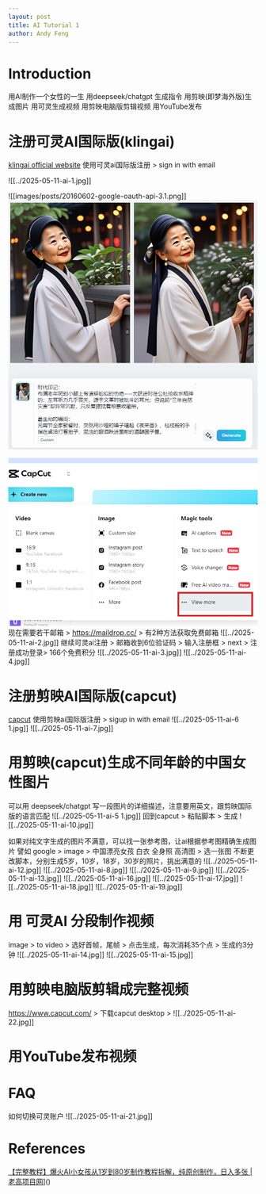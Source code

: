 ```yaml
---
layout: post
title: AI Tutorial 1
author: Andy Feng
---
```

# Introduction
用AI制作一个女性的一生
用deepseek/chatgpt 生成指令
用剪映(即梦海外版)生成图片
用可灵生成视频
用剪映电脑版剪辑视频
用YouTube发布
# 注册可灵AI国际版(klingai)
[klingai official website](https://www.klingai.com/global/)
使用可灵ai国际版注册 > sign in with email

![[../2025-05-11-ai-1.jpg]]

![[images/posts/20160602-google-oauth-api-3.1.png]]
![](images/posts/2025-05-11-ai-19.jpg)

![](../images/posts/2025-05-11-ai-6.jpg)
现在需要若干邮箱 > https://maildrop.cc/ > 有2种方法获取免费邮箱
![[../2025-05-11-ai-2.jpg]]
继续可灵ai注册 > 邮箱收到6位验证码 > 输入注册框 > next > 注册成功登录> 166个免费积分
![[../2025-05-11-ai-3.jpg]]
![[../2025-05-11-ai-4.jpg]]
 # 注册剪映AI国际版(capcut)
 [capcut](https://www.capcut.com/)
 使用剪映ai国际版注册 > sigup in with email
 ![[../2025-05-11-ai-6 1.jpg]]
![[../2025-05-11-ai-7.jpg]]
# 用剪映(capcut)生成不同年龄的中国女性图片
可以用 deepseek/chatgpt 写一段图片的详细描述，注意要用英文，跟剪映国际版的语言匹配
![[../2025-05-11-ai-5 1.jpg]]
回到capcut > 粘贴脚本 > 生成
![[../2025-05-11-ai-10.jpg]]

如果对纯文字生成的图片不满意，可以找一张参考图，让ai根据参考图精确生成图片
譬如  google > image > 中国漂亮女孩 白衣 全身照 高清图 > 选一张图
不断更改脚本，分别生成5岁，10岁，18岁，30岁的照片，挑出满意的
![[../2025-05-11-ai-12.jpg]]
![[../2025-05-11-ai-8.jpg]]
![[../2025-05-11-ai-9.jpg]]
![[../2025-05-11-ai-13.jpg]]
![[../2025-05-11-ai-16.jpg]]
![[../2025-05-11-ai-17.jpg]]
![[../2025-05-11-ai-18.jpg]]
![[../2025-05-11-ai-19.jpg]]
# 用 可灵AI 分段制作视频
image > to video > 选好首帧，尾帧 > 点击生成，每次消耗35个点 > 生成约3分钟
![[../2025-05-11-ai-14.jpg]]
![[../2025-05-11-ai-15.jpg]]

# 用剪映电脑版剪辑成完整视频
https://www.capcut.com/ > 下载capcut desktop > 
![[../2025-05-11-ai-22.jpg]]
# 用YouTube发布视频


# FAQ
如何切换可灵账户
![[../2025-05-11-ai-21.jpg]]
# References 
[【完整教程】爆火AI小女孩从1岁到80岁制作教程拆解，纯原创制作，日入多张 | 老高项目网](https://www.youtube.com/@lgxmw)]()
